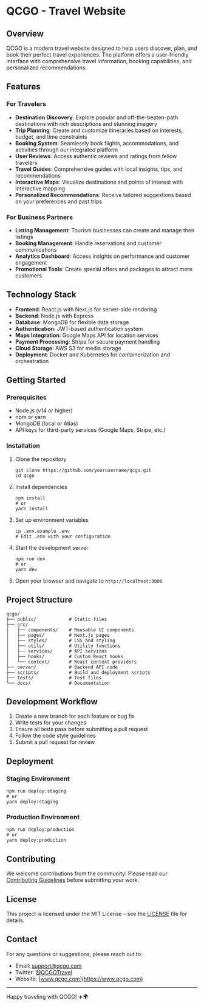 # QCGO - Travel Website

## Overview
QCGO is a modern travel website designed to help users discover, plan, and book their perfect travel experiences. The platform offers a user-friendly interface with comprehensive travel information, booking capabilities, and personalized recommendations.

## Features

### For Travelers
- **Destination Discovery**: Explore popular and off-the-beaten-path destinations with rich descriptions and stunning imagery
- **Trip Planning**: Create and customize itineraries based on interests, budget, and time constraints
- **Booking System**: Seamlessly book flights, accommodations, and activities through our integrated platform
- **User Reviews**: Access authentic reviews and ratings from fellow travelers
- **Travel Guides**: Comprehensive guides with local insights, tips, and recommendations
- **Interactive Maps**: Visualize destinations and points of interest with interactive mapping
- **Personalized Recommendations**: Receive tailored suggestions based on your preferences and past trips

### For Business Partners
- **Listing Management**: Tourism businesses can create and manage their listings
- **Booking Management**: Handle reservations and customer communications
- **Analytics Dashboard**: Access insights on performance and customer engagement
- **Promotional Tools**: Create special offers and packages to attract more customers

## Technology Stack

- **Frontend**: React.js with Next.js for server-side rendering
- **Backend**: Node.js with Express
- **Database**: MongoDB for flexible data storage
- **Authentication**: JWT-based authentication system
- **Maps Integration**: Google Maps API for location services
- **Payment Processing**: Stripe for secure payment handling
- **Cloud Storage**: AWS S3 for media storage
- **Deployment**: Docker and Kubernetes for containerization and orchestration

## Getting Started

### Prerequisites
- Node.js (v14 or higher)
- npm or yarn
- MongoDB (local or Atlas)
- API keys for third-party services (Google Maps, Stripe, etc.)

### Installation

1. Clone the repository
   ```
   git clone https://github.com/yourusername/qcgo.git
   cd qcgo
   ```

2. Install dependencies
   ```
   npm install
   # or
   yarn install
   ```

3. Set up environment variables
   ```
   cp .env.example .env
   # Edit .env with your configuration
   ```

4. Start the development server
   ```
   npm run dev
   # or
   yarn dev
   ```

5. Open your browser and navigate to `http://localhost:3000`

## Project Structure

```
qcgo/
├── public/            # Static files
├── src/
│   ├── components/    # Reusable UI components
│   ├── pages/         # Next.js pages
│   ├── styles/        # CSS and styling
│   ├── utils/         # Utility functions
│   ├── services/      # API services
│   ├── hooks/         # Custom React hooks
│   └── context/       # React context providers
├── server/            # Backend API code
├── scripts/           # Build and deployment scripts
├── tests/             # Test files
└── docs/              # Documentation
```

## Development Workflow

1. Create a new branch for each feature or bug fix
2. Write tests for your changes
3. Ensure all tests pass before submitting a pull request
4. Follow the code style guidelines
5. Submit a pull request for review

## Deployment

### Staging Environment
```
npm run deploy:staging
# or
yarn deploy:staging
```

### Production Environment
```
npm run deploy:production
# or
yarn deploy:production
```

## Contributing
We welcome contributions from the community! Please read our [Contributing Guidelines](CONTRIBUTING.md) before submitting your work.

## License
This project is licensed under the MIT License - see the [LICENSE](LICENSE) file for details.

## Contact
For any questions or suggestions, please reach out to:
- Email: support@qcgo.com
- Twitter: [@QCGOTravel](https://twitter.com/QCGOTravel)
- Website: [www.qcgo.com](https://www.qcgo.com)

---

Happy traveling with QCGO! ✈️🌍
